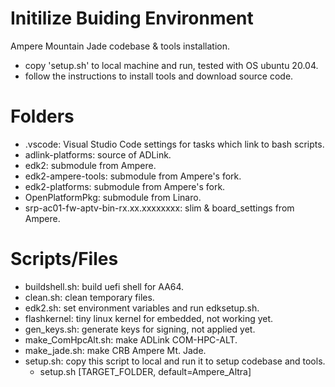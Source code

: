 # Initilize Buiding Environment

Ampere Mountain Jade codebase & tools installation.
* copy 'setup.sh' to local machine and run, tested with OS ubuntu 20.04. 
* follow the instructions to install tools and download source code.

# Folders
* .vscode: Visual Studio Code settings for tasks which link to bash scripts.
* adlink-platforms: source of ADLink.
* edk2: submodule from Ampere.
* edk2-ampere-tools: submodule from Ampere's fork.
* edk2-platforms: submodule from Ampere's fork.
* OpenPlatformPkg: submodule from Linaro.
* srp-ac01-fw-aptv-bin-rx.xx.xxxxxxxx: slim & board_settings from Ampere.
  
# Scripts/Files
* buildshell.sh: build uefi shell for AA64.
* clean.sh: clean temporary files.
* edk2.sh: set environment variables and run edksetup.sh.
* flashkernel: tiny linux kernel for embedded, not working yet.
* gen_keys.sh: generate keys for signing, not applied yet.
* make_ComHpcAlt.sh: make ADLink COM-HPC-ALT.
* make_jade.sh: make CRB Ampere Mt. Jade.
* setup.sh: copy this script to local and run it to setup codebase and tools.
    * setup.sh [TARGET_FOLDER, default=Ampere_Altra]
